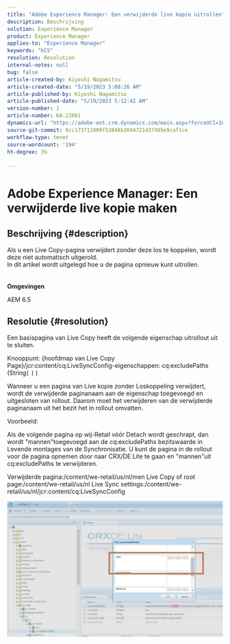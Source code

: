 ```yaml
---
title: "Adobe Experience Manager: Een verwijderde live kopie uitrollen"
description: Beschrijving
solution: Experience Manager
product: Experience Manager
applies-to: "Experience Manager"
keywords: "KCS"
resolution: Resolution
internal-notes: null
bug: false
article-created-by: Kiyoshi Nagamitsu
article-created-date: "5/19/2023 5:08:26 AM"
article-published-by: Kiyoshi Nagamitsu
article-published-date: "5/19/2023 5:12:42 AM"
version-number: 1
article-number: KA-22081
dynamics-url: "https://adobe-ent.crm.dynamics.com/main.aspx?forceUCI=1&pagetype=entityrecord&etn=knowledgearticle&id=287f6e2a-03f6-ed11-8848-6045bd006295"
source-git-commit: 8cc173711809f53848b3694721d37495e9caf1ce
workflow-type: tm+mt
source-wordcount: '194'
ht-degree: 3%

---
```


# Adobe Experience Manager: Een verwijderde live kopie maken

## Beschrijving {#description}

Als u een Live Copy-pagina verwijdert zonder deze los te koppelen, wordt deze niet automatisch uitgerold.
<br>In dit artikel wordt uitgelegd hoe u de pagina opnieuw kunt uitrollen.<br><br><br>
<b>Omgevingen</b>

AEM 6.5


## Resolutie {#resolution}


Een basispagina van Live Copy heeft de volgende eigenschap &#x200B; uitrollout uit te sluiten.

Knooppunt: {hoofdmap van Live Copy Page}/jcr:content/cq:LiveSyncConfig-eigenschappen: cq:excludePaths (String`[` `]` )

Wanneer u een pagina van Live kopie zonder Loskoppeling verwijdert, wordt de verwijderde paginanaam aan de eigenschap toegevoegd en uitgesloten van rollout.
Daarom moet het verwijderen van de verwijderde paginanaam uit het bezit het in rollout omvatten.

Voorbeeld:

Als de volgende pagina op wij-Retail vóór Detach wordt geschrapt, dan wordt &quot;mannen&quot;toegevoegd aan de cq:excludePaths bezitswaarde in Levende montages van de Synchronisatie.
U kunt de pagina in de rollout voor de pagina opnemen door naar CRX/DE Lite te gaan en &quot;mannen&quot;uit cq:excludePaths te verwijderen.

Verwijderde pagina:/content/we-retail/us/nl/men Live Copy of root page:/content/we-retail/us/nl Live Sync settings:/content/we-retail/us/nl/jcr:content/cq:LiveSyncConfig

![](assets/a7eb936c-03f6-ed11-8848-6045bd006295.png)
